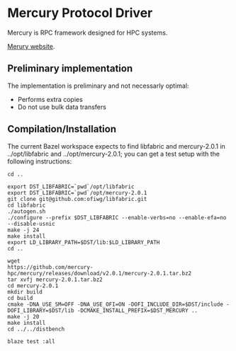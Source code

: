 # Mercury Protocol Driver

Mercury is RPC framework designed for HPC systems.

[Merury website](https://mercury-hpc.github.io/).

## Preliminary implementation

The implementation is preliminary and not necessarly optimal:
- Performs extra copies
- Do not use bulk data transfers

## Compilation/Installation

The current Bazel workspace expects to find libfabric and mercury-2.0.1 in
../opt/libfabric and ../opt/mercury-2.0.1; you can get a test setup with
the following instructions:

```
cd ..

export DST_LIBFABRIC=`pwd`/opt/libfabric
export DST_LIBFABRIC=`pwd`/opt/mercury-2.0.1
git clone git@github.com:ofiwg/libfabric.git
cd libfabric
./autogen.sh
./configure --prefix $DST_LIBFABRIC --enable-verbs=no --enable-efa=no --disable-usnic
make -j 24
make install
export LD_LIBRARY_PATH=$DST/lib:$LD_LIBRARY_PATH
cd ..

wget
https://github.com/mercury-hpc/mercury/releases/download/v2.0.1/mercury-2.0.1.tar.bz2
tar xvfj mercury-2.0.1.tar.bz2
cd mercury-2.0.1
mkdir build
cd build
cmake -DNA_USE_SM=OFF -DNA_USE_OFI=ON -DOFI_INCLUDE_DIR=$DST/include -DOFI_LIBRARY=$DST/lib -DCMAKE_INSTALL_PREFIX=$DST_MERCURY ..
make -j 20
make install
cd ../../distbench

blaze test :all

```

